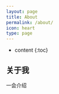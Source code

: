 ```yaml
---
layout: page
title: About
permalink: /about/
icon: heart
type: page
---
```


* content
{:toc}

## 关于我
一会介绍